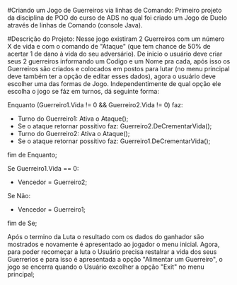 #Criando um Jogo de Guerreiros via linhas de Comando:
Primeiro projeto da disciplina de POO do curso de ADS no qual foi criado um Jogo de Duelo através de linhas de Comando (console Java).

#Descrição do Projeto:
Nesse jogo existiram 2 Guerreiros com um número X de vida e com o comando de "Ataque" (que tem chance de 50% de acertar 1 de dano à vida do seu adversário). De inicio o usuário deve criar seus 2 guerreiros informando um Codigo e um Nome pra cada, após isso os Guerreiros são criados e colocados em postos para lutar (no menu principal deve também ter a opção de editar esses dados), agora o usuário deve escolher uma das formas de Jogo. Independentimente de qual opção ele escolha o jogo se fáz em turnos, dá seguinte forma:

Enquanto (Guerreiro1.Vida != 0 && Guerreiro2.Vida != 0) faz:

- Turno do Guerreiro1: Ativa o Ataque();
- Se o ataque retornar possitivo faz: Guerreiro2.DeCrementarVida();	
- Turno do Guerreiro2: Ativa o Ataque();
- Se o ataque retornar possitivo faz: Guerreiro1.DeCrementarVida();

fim de Enquanto;

Se Guerreiro1.Vida == 0:

- Vencedor = Guerreiro2;

Se Não:

- Vencedor = Guerreiro1;

fim de Se;

Após o termino da Luta o resultado com os dados do ganhador são mostrados e novamente é apresentado ao jogador o menu inicial. Agora, para poder recomeçar a luta o Usuário precisa restalrar a vida dos seus Guerrerios e para isso é apresentada a opção "Alimentar um Guerreiro", o jogo se encerra quando o Usuário excolher a opção "Exit" no menu principal;	
